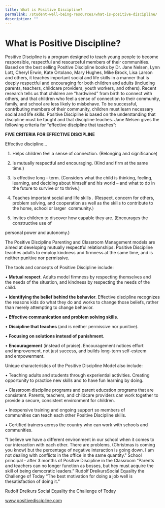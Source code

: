 ```yaml
---
title: What is Positive Discipline?
permalink: /student-well-being-resources/what-is-positive-discipline/
description: ""
---
```

# What is Positive Discipline?

Positive Discipline is a program designed to teach young people to become responsible, respectful and resourceful members of their communities. Based on the best selling Positive Discipline books by Dr. Jane Nelsen, Lynn Lott, Cheryl Erwin, Kate Ortolano, Mary Hughes, Mike Brock, Lisa Larson and others, it teaches important social and life skills in a manner that is deeply respectful and encouraging for both children and adults (including parents, teachers, childcare providers, youth workers, and others). Recent research tells us that children are “hardwired” from birth to connect with others, and that children who feel a sense of connection to their community, family, and school are less likely to misbehave. To be successful, contributing members of their community, children must learn necessary social and life skills. Positive Discipline is based on the understanding that discipline must be taught and that discipline teaches. Jane Nelsen gives the following criteria for “effective discipline that teaches”:

**FIVE CRITERIA FOR EFFECTIVE DISCIPLINE**

Effective discipline…

1) Helps children feel a sense of connection. (Belonging and significance)

2) Is mutually respectful and encouraging. (Kind and firm at the same time.)

3) Is effective long - term. (Considers what the child is thinking, feeling, learning, and deciding about himself and his world – and what to do in the future to survive or to thrive.)

4) Teaches important social and life skills . (Respect, concern for others, problem solving, and cooperation as well as the skills to contribute to the home, school or larger  community.)

5) Invites children to discover how capable they are. (Encourages the constructive use of

personal power and autonomy.)

The Positive Discipline Parenting and Classroom Management models are aimed at developing mutually respectful relationships. Positive Discipline teaches adults to employ kindness and firmness at the same time, and is neither punitive nor permissive.

The tools and concepts of Positive Discipline include:

• **Mutual respect**. Adults model firmness by respecting themselves and the needs of the situation, and kindness by respecting the needs of the child.

• **Identifying the belief behind the behavior**. Effective discipline recognizes the reasons kids do what they do and works to change those beliefs, rather than merely attempting to change behavior.

• **Effective communication and problem solving skills**.

• **Discipline that teaches** (and is neither permissive nor punitive).

• **Focusing on solutions instead of punishment**.

• **Encouragement** (instead of praise). Encouragement notices effort and improvement, not just success, and builds long-term self-esteem and empowerment.

Unique characteristics of the Positive Discipline Model also include:

• Teaching adults and students through experiential activities. Creating opportunity to practice new skills and to have fun learning by doing.

• Classroom discipline programs and parent education programs that are consistent. Parents, teachers, and childcare providers can work together to provide a secure, consistent environment for children.

• Inexpensive training and ongoing support so members of communities can teach each other Positive Discipline skills.

• Certified trainers across the country who can work with schools and communities.

"I believe we have a different environment in our school when it comes to our interaction with each other. There are problems, (Christmas is coming you know) but the percentage of negative interaction is going down. I am not dealing with conflicts in the office in the same quantity." School principal - after 3 months of Positive Discipline in the Classroom “Parents and teachers can no longer function as bosses, but hey must acquire the skill of being democratic leaders.” Rudolf DreikursSocial Equality the Challenge of Today “The best motivation for doing a job well is thesatisfaction of doing it.”

Rudolf Dreikurs Social Equality the Challenge of Today

www.positivediscipline.com